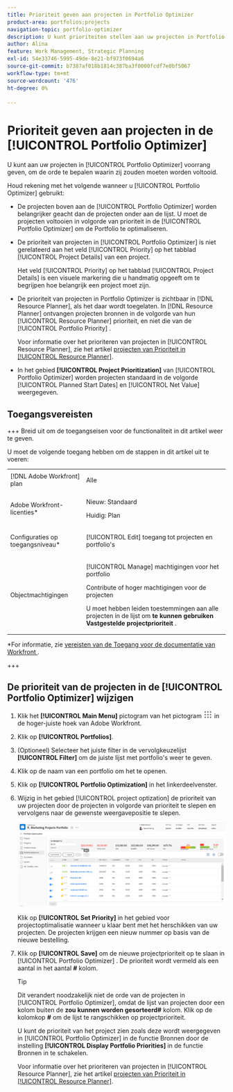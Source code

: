 ```yaml
---
title: Prioriteit geven aan projecten in Portfolio Optimizer
product-area: portfolios;projects
navigation-topic: portfolio-optimizer
description: U kunt prioriteiten stellen aan uw projecten in Portfolio Optimizer, om de orde te bepalen waarin zij zouden moeten worden voltooid.
author: Alina
feature: Work Management, Strategic Planning
exl-id: 54e33746-5995-49de-8e21-bf973f0694a6
source-git-commit: b7387af018b1814c387ba3f0000fcdf7e0bf5067
workflow-type: tm+mt
source-wordcount: '476'
ht-degree: 0%

---
```


# Prioriteit geven aan projecten in de [!UICONTROL Portfolio Optimizer]

U kunt aan uw projecten in [!UICONTROL Portfolio Optimizer] voorrang geven, om de orde te bepalen waarin zij zouden moeten worden voltooid.

Houd rekening met het volgende wanneer u [!UICONTROL Portfolio Optimizer] gebruikt:

* De projecten boven aan de [!UICONTROL Portfolio Optimizer] worden belangrijker geacht dan de projecten onder aan de lijst. U moet de projecten voltooien in volgorde van prioriteit in de [!UICONTROL Portfolio Optimizer] om de Portfolio te optimaliseren.
* De prioriteit van projecten in [!UICONTROL Portfolio Optimizer] is niet gerelateerd aan het veld [!UICONTROL Priority] op het tabblad [!UICONTROL Project Details] van een project.

  Het veld [!UICONTROL Priority] op het tabblad [!UICONTROL Project Details] is een visuele markering die u handmatig opgeeft om te begrijpen hoe belangrijk een project moet zijn.

* De prioriteit van projecten in Portfolio Optimizer is zichtbaar in [!DNL Resource Planner], als het daar wordt toegelaten. In [!DNL Resource Planner] ontvangen projecten bronnen in de volgorde van hun [!UICONTROL Resource Planner] prioriteit, en niet die van de [!UICONTROL Portfolio Priority] .

  Voor informatie over het prioriteren van projecten in [!UICONTROL Resource Planner], zie het artikel [ projecten van Prioriteit in [!UICONTROL Resource Planner]](../../../resource-mgmt/resource-planning/prioritize-projects-resource-planner.md).

* In het gebied **[!UICONTROL Project Prioritization]** van [!UICONTROL Portfolio Optimizer] worden projecten standaard in de volgorde [!UICONTROL Planned Start Dates] en [!UICONTROL Net Value] weergegeven.

## Toegangsvereisten

+++ Breid uit om de toegangseisen voor de functionaliteit in dit artikel weer te geven.

U moet de volgende toegang hebben om de stappen in dit artikel uit te voeren:

<table style="table-layout:auto"> 
 <col> 
 <col> 
 <tbody> 
  <tr> 
   <td role="rowheader">[!DNL Adobe Workfront] plan</td> 
   <td> <p>Alle </p> </td> 
  </tr> 
  <tr> 
   <td role="rowheader">Adobe Workfront-licenties*</td> 
   <td> <p>Nieuw: Standaard</p>
   <p>Huidig: Plan</p> </td> 
  </tr> 
  <tr> 
   <td role="rowheader">Configuraties op toegangsniveau*</td> 
   <td> <p>[!UICONTROL Edit] toegang tot projecten en portfolio's</p></td> 
  </tr> 
  <tr> 
   <td role="rowheader">Objectmachtigingen</td> 
   <td> <p>[!UICONTROL Manage] machtigingen voor het portfolio</p> <p>Contribute of hoger machtigingen voor de projecten</p> 
   <p>U moet hebben leiden toestemmingen aan alle projecten in de lijst om <b> te kunnen gebruiken Vastgestelde projectprioriteit </b>.</p>
    </td> 
  </tr> 
 </tbody> 
</table>

*For informatie, zie [ vereisten van de Toegang voor de documentatie van Workfront ](/help/quicksilver/administration-and-setup/add-users/access-levels-and-object-permissions/access-level-requirements-in-documentation.md).

+++

## De prioriteit van de projecten in de [!UICONTROL Portfolio Optimizer] wijzigen

1. Klik het **[!UICONTROL Main Menu]** pictogram van het pictogram ![ Belangrijkste Menu ](assets/main-menu-icon.png) in de hoger-juiste hoek van Adobe Workfront.

1. Klik op **[!UICONTROL Portfolios]**.
1. (Optioneel) Selecteer het juiste filter in de vervolgkeuzelijst **[!UICONTROL Filter]** om de juiste lijst met portfolio&#39;s weer te geven.
1. Klik op de naam van een portfolio om het te openen.
1. Klik op **[!UICONTROL Portfolio Optimization]** in het linkerdeelvenster.
1. Wijzig in het gebied [!UICONTROL project optization] de prioriteit van uw projecten door de projecten in volgorde van prioriteit te slepen en vervolgens naar de gewenste weergavepositie te slepen.

   ![ Portfolio optimizer met projecten ](assets/portfolio-optimizer-with-projects-nwe-350x89.png)

   Klik op **[!UICONTROL Set Priority]** in het gebied voor projectoptimalisatie wanneer u klaar bent met het herschikken van uw projecten. De projecten krijgen een nieuw nummer op basis van de nieuwe bestelling.

1. Klik op **[!UICONTROL Save]** om de nieuwe projectprioriteit op te slaan in [!UICONTROL Portfolio Optimizer] . De prioriteit wordt vermeld als een aantal in het aantal **#** kolom.

   >[!TIP]
   >
   >Dit verandert noodzakelijk niet de orde van de projecten in [!UICONTROL Portfolio Optimizer], omdat de lijst van projecten door een kolom buiten de **zou kunnen worden gesorteerd#** kolom. Klik op de kolomkop **#** om de lijst te rangschikken op projectprioriteit.

   U kunt de prioriteit van het project zien zoals deze wordt weergegeven in [!UICONTROL Portfolio Optimizer] in de functie Bronnen door de instelling **[!UICONTROL Display Portfolio Priorities]** in de functie Bronnen in te schakelen.

   Voor informatie over het prioriteren van projecten in [!UICONTROL Resource Planner], zie het artikel [ projecten van Prioriteit in [!UICONTROL Resource Planner]](../../../resource-mgmt/resource-planning/prioritize-projects-resource-planner.md).

